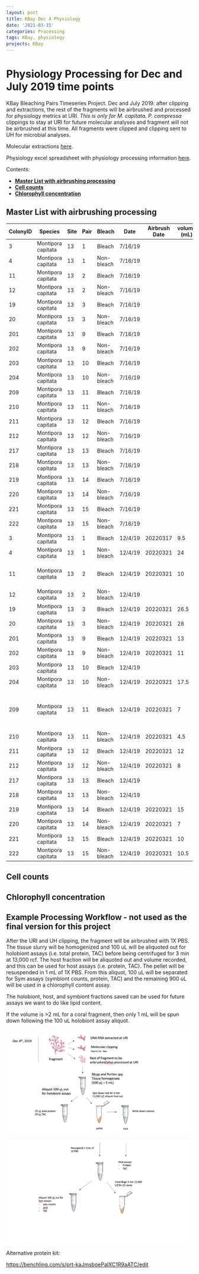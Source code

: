```yaml
---
layout: post
title: KBay Dec 4 Physiology
date: '2021-03-15'
categories: Processing
tags: KBay, physiology
projects: KBay
---
```


# Physiology Processing for Dec and July 2019 time points

KBay Bleaching Pairs Timeseries Project. Dec and July 2019: after clipping and extractions, the rest of the fragments will be airbrushed and processed for physiology metrics at URI. *This is only for M. capitata.* *P. compressa* clippings to stay at URI for future molecular analyses and fragment will not be airbrushed at this time. All fragments were clipped and clipping sent to UH for microbial analyses.

Molecular extractions [here](https://github.com/emmastrand/EmmaStrand_Notebook/blob/master/_posts/2021-01-06-Kbay-Bleaching-2019-DNA-RNA-Extractions.md).

Physiology excel spreadsheet with physiology processing information [here](https://github.com/hputnam/HI_Bleaching_Timeseries/blob/main/data/Physiology-URI-labwork.xlsx).

Contents:  
- [**Master List with airbrushing processing**](#SampleID)   
- [**Cell counts**](#Counts)   
- [**Chlorophyll concentration**](#Chl)   

## <a name="SampleID"></a> **Master List with airbrushing processing**

| ColonyID 	| Species            	| Site 	| Pair 	| Bleach     	| Date    	| Airbrush Date 	| volume (mL) 	| Notes                            	|
|----------	|--------------------	|------	|------	|------------	|---------	|---------------	|-------------	|----------------------------------	|
| 3        	| Montipora capitata 	| 13   	| 1    	| Bleach     	| 7/16/19 	|               	|             	|                                  	|
| 4        	| Montipora capitata 	| 13   	| 1    	| Non-bleach 	| 7/16/19 	|               	|             	|                                  	|
| 11       	| Montipora capitata 	| 13   	| 2    	| Bleach     	| 7/16/19 	|               	|             	|                                  	|
| 12       	| Montipora capitata 	| 13   	| 2    	| Non-bleach 	| 7/16/19 	|               	|             	|                                  	|
| 19       	| Montipora capitata 	| 13   	| 3    	| Bleach     	| 7/16/19 	|               	|             	|                                  	|
| 20       	| Montipora capitata 	| 13   	| 3    	| Non-bleach 	| 7/16/19 	|               	|             	|                                  	|
| 201      	| Montipora capitata 	| 13   	| 9    	| Bleach     	| 7/16/19 	|               	|             	|                                  	|
| 202      	| Montipora capitata 	| 13   	| 9    	| Non-bleach 	| 7/16/19 	|               	|             	|                                  	|
| 203      	| Montipora capitata 	| 13   	| 10   	| Bleach     	| 7/16/19 	|               	|             	|                                  	|
| 204      	| Montipora capitata 	| 13   	| 10   	| Non-bleach 	| 7/16/19 	|               	|             	|                                  	|
| 209      	| Montipora capitata 	| 13   	| 11   	| Bleach     	| 7/16/19 	|               	|             	|                                  	|
| 210      	| Montipora capitata 	| 13   	| 11   	| Non-bleach 	| 7/16/19 	|               	|             	|                                  	|
| 211      	| Montipora capitata 	| 13   	| 12   	| Bleach     	| 7/16/19 	|               	|             	|                                  	|
| 212      	| Montipora capitata 	| 13   	| 12   	| Non-bleach 	| 7/16/19 	|               	|             	|                                  	|
| 217      	| Montipora capitata 	| 13   	| 13   	| Bleach     	| 7/16/19 	|               	|             	|                                  	|
| 218      	| Montipora capitata 	| 13   	| 13   	| Non-bleach 	| 7/16/19 	|               	|             	|                                  	|
| 219      	| Montipora capitata 	| 13   	| 14   	| Bleach     	| 7/16/19 	|               	|             	|                                  	|
| 220      	| Montipora capitata 	| 13   	| 14   	| Non-bleach 	| 7/16/19 	|               	|             	|                                  	|
| 221      	| Montipora capitata 	| 13   	| 15   	| Bleach     	| 7/16/19 	|               	|             	|                                  	|
| 222      	| Montipora capitata 	| 13   	| 15   	| Non-bleach 	| 7/16/19 	|               	|             	|                                  	|
| 3        	| Montipora capitata 	| 13   	| 1    	| Bleach     	| 12/4/19 	| 20220317      	| 9.5         	|                                  	|
| 4        	| Montipora capitata 	| 13   	| 1    	| Non-bleach 	| 12/4/19 	| 20220321      	| 24          	| 2 tubes                          	|
| 11       	| Montipora capitata 	| 13   	| 2    	| Bleach     	| 12/4/19 	| 20220321      	| 10          	| 3-4 mL spilled out               	|
| 12       	| Montipora capitata 	| 13   	| 2    	| Non-bleach 	| 12/4/19 	|               	|             	|                                  	|
| 19       	| Montipora capitata 	| 13   	| 3    	| Bleach     	| 12/4/19 	| 20220321      	| 26.5        	| 2 tubes                          	|
| 20       	| Montipora capitata 	| 13   	| 3    	| Non-bleach 	| 12/4/19 	| 20220321      	| 28          	| 2 tubes                          	|
| 201      	| Montipora capitata 	| 13   	| 9    	| Bleach     	| 12/4/19 	| 20220321      	| 13          	|                                  	|
| 202      	| Montipora capitata 	| 13   	| 9    	| Non-bleach 	| 12/4/19 	| 20220321      	| 11          	|                                  	|
| 203      	| Montipora capitata 	| 13   	| 10   	| Bleach     	| 12/4/19 	|               	|             	|                                  	|
| 204      	| Montipora capitata 	| 13   	| 10   	| Non-bleach 	| 12/4/19 	| 20220321      	| 17.5        	| 2 tubes                          	|
| 209      	| Montipora capitata 	| 13   	| 11   	| Bleach     	| 12/4/19 	| 20220321      	| 7           	| Bag leaked ~4-5 mL   spilled out 	|
| 210      	| Montipora capitata 	| 13   	| 11   	| Non-bleach 	| 12/4/19 	| 20220321      	| 4.5         	|                                  	|
| 211      	| Montipora capitata 	| 13   	| 12   	| Bleach     	| 12/4/19 	| 20220321      	| 12          	|                                  	|
| 212      	| Montipora capitata 	| 13   	| 12   	| Non-bleach 	| 12/4/19 	| 20220321      	| 8           	|                                  	|
| 217      	| Montipora capitata 	| 13   	| 13   	| Bleach     	| 12/4/19 	|               	|             	|                                  	|
| 218      	| Montipora capitata 	| 13   	| 13   	| Non-bleach 	| 12/4/19 	|               	|             	|                                  	|
| 219      	| Montipora capitata 	| 13   	| 14   	| Bleach     	| 12/4/19 	| 20220321      	| 15          	|                                  	|
| 220      	| Montipora capitata 	| 13   	| 14   	| Non-bleach 	| 12/4/19 	| 20220321      	| 7           	|                                  	|
| 221      	| Montipora capitata 	| 13   	| 15   	| Bleach     	| 12/4/19 	| 20220321      	| 10          	|                                  	|
| 222      	| Montipora capitata 	| 13   	| 15   	| Non-bleach 	| 12/4/19 	| 20220321      	| 10.5        	|                                  	|

## <a name="Counts"></a> **Cell counts**

## <a name="Chl"></a> **Chlorophyll concentration**


## Example Processing Workflow - not used as the final version for this project

After the URI and UH clipping, the fragment will be airbrushed with 1X PBS. The tissue slurry will be homogenized and 100 uL will be aliquoted out for holobiont assays (i.e. total protein, TAC) before being centrifuged for 3 min at 13,000 rcf. The host fraction will be aliquoted out and volume recorded, and this can be used for host assays (i.e. protein, TAC). The pellet will be resuspended in 1 mL of 1X PBS. From this aliquot, 100 uL will be separated for Sym assays (symbiont counts, protein, TAC) and the remaining 900 uL will be used in a chlorophyll content assay.

The holobiont, host, and symbiont fractions saved can be used for future assays we want to do like lipid content.

If the volume is >2 mL for a coral fragment, then only 1 mL will be spun down following the 100 uL holobiont assay aliquot.

![workflow1](https://github.com/emmastrand/EmmaStrand_Notebook/blob/master/images/Kbay-decphys-workflow1.png?raw=true)

![workflow2](https://github.com/emmastrand/EmmaStrand_Notebook/blob/master/images/Kbay-decphys-workflow2.png?raw=true)

Alternative protein kit:

https://benchling.com/s/prt-kaJmsboePaIXC1R9aATC/edit
